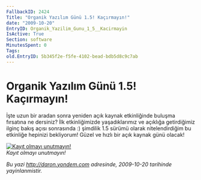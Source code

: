 ```yaml
---
FallbackID: 2424
Title: "Organik Yazılım Günü 1.5! Kaçırmayın!"
date: "2009-10-20"
EntryID: Organik_Yazilim_Gunu_1_5__Kacirmayin
IsActive: True
Section: software
MinutesSpent: 0
Tags: 
old.EntryID: 5b345f2e-f5fe-4102-bead-bdb5d8c9c7ab
---
```

# Organik Yazılım Günü 1.5! Kaçırmayın!
İşte uzun bir aradan sonra yeniden açık kaynak etkinliğinde buluşma
fırsatına ne dersiniz? İlk etkinliğimizde yaşadıklarımız ve açıklığa
getirdiğimiz ilginç bakış açısı sonrasında :) şimdilik 1.5 sürümü olarak
nitelendirdiğim bu etkinliğe hepinizi bekliyorum! Güzel ve hızlı bir
açık kaynak günü olacak!

[![Kayıt olmayı
unutmayın!](media/Organik_Yazilim_Gunu_1_5__Kacirmayin/organik15.png)](http://www.inetatr.org)\
*Kayıt olmayı unutmayın!*



*Bu yazi http://daron.yondem.com adresinde, 2009-10-20 tarihinde yayinlanmistir.*

